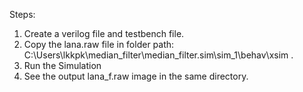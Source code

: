 Steps:

1. Create a verilog file and testbench file.
2. Copy the lana.raw file in folder path: C:\Users\lkkpk\median_filter\median_filter.sim\sim_1\behav\xsim .
3. Run the Simulation
4. See the output lana_f.raw image in the same directory.
   
